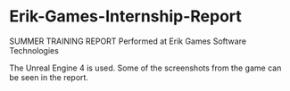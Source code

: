 # Erik-Games-Internship-Report
SUMMER TRAINING REPORT Performed at Erik Games Software Technologies

The Unreal Engine 4 is used.
Some of the screenshots from the game can be seen in the report.
